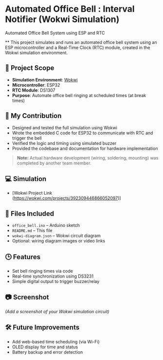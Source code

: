 # Automated Office Bell : Interval Notifier (Wokwi Simulation)

Automated Office Bell System using ESP and RTC

** This project simulates and runs an automated office bell system using an ESP microcontroller and a Real-Time Clock (RTC) module, created in the Wokwi simulation environment.

## 🔧 Project Scope

- **Simulation Environment**: [Wokwi](https://wokwi.com)
- **Microcontroller**: ESP32
- **RTC Module**: DS1307
- **Purpose**: Automate office bell ringing at scheduled times (at break times)

## 📌 My Contribution

- Designed and tested the full simulation using Wokwi
- Wrote the embedded C code for ESP32 to communicate with RTC and trigger the bell
- Verified the logic and timing using simulated buzzer
- Provided the codebase and documentation for hardware implementation
> **Note:** Actual hardware development (wiring, soldering, mounting) was completed by another team member.

## 💻 Simulation

- [Wokwi Project Link (https://wokwi.com/projects/392309446866052097)]

## 📁 Files Included

- `office_bell.ino` – Arduino sketch
- `README.md` – This file
- `wokwi-diagram.json` – Wokwi circuit diagram
- Optional: wiring diagram images or video links

## 🕒 Features

- Set bell ringing times via code
- Real-time synchronization using DS3231
- Simple digital output to trigger buzzer/relay

## 📷 Screenshot

*(Add a screenshot of your Wokwi simulation circuit)*

## 🛠️ Future Improvements

- Add web-based time scheduling (via Wi-Fi)
- OLED display for time and status
- Battery backup and error detection

